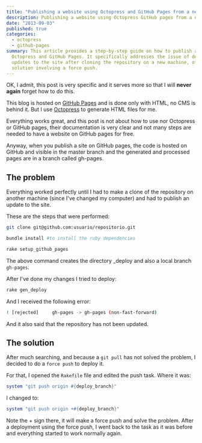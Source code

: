 ```yaml
---
title: "Publishing a website using Octopress and GitHub Pages from a new computer"
description: Publishing a website using Octopress GitHub pages from a new computer
date: "2013-09-03"
published: true
categories:
  - octopress
  - github-pages
summary: This article provides a step-by-step guide on how to publish a website using
  Octopress and GitHub Pages. It specifically addresses the issue of deploying
  updates to the site after cloning the repository on a new machine, offering a
  solution involving a force push.
---
```


OK, I admit, this post is very specific and it serves more so that I will
**never again** forget how to do this.

This blog is hosted on [GitHub Pages](http://pages.github.com) and is done only
with HTML, no CMS is behind it. But I use [Octopress](http://octopress.org) to
generate HTML files for me.

Everything works great, and this post is not about how to use nor Octopress or
GitHub pages, their documentation is very clear and not many steps are needed to
have a website on GitHub pages for free.

Anyway, when you publish a site on GitHub pages, the code is hosted on GitHub
and visible in the master branch and the generated and processed pages are in a
branch called gh-pages.

## The problem

Everything worked perfectly until I had to make a clone of the repository on
another machine (since I've changed my computer) and had to publish an update to
the site.

These are the steps that were performed:

```bash
git clone git@github.com:usuario/repositorio.git

bundle install #to install the ruby dependencies
```

```bash
rake setup_github_pages
```

The above command creates the directory \_deploy and also a local branch
`gh-pages`.

After I've done my changes I tried to deploy:

```bash
rake gen_deploy
```

And I received the following error:

```bash
! [rejected]     gh-pages -> gh-pages (non-fast-forward)
```

And it also said that the repository has not been updated.

## The solution

After much searching, and because a `git pull` has not solved the problem, I
decided to do a `force push` to deploy it.

For that, I opened the `Rakefile` file and edited the push task. Where it was:

```ruby
system "git push origin #{deploy_branch}"
```

I changed to:

```ruby
system "git push origin +#{deploy_branch}"
```

Note the + sign there, it will make a force push and solve the problem. After a
deployment using the force push, I went back to the task as it was before and
everything started to work normally again.
